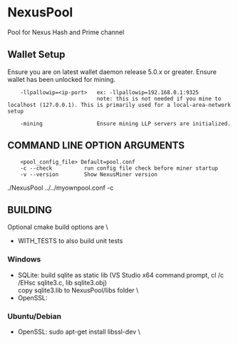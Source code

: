 # NexusPool

Pool for Nexus Hash and Prime channel


## Wallet Setup

Ensure you are on latest wallet daemon release 5.0.x or greater. Ensure wallet has been unlocked for mining.

```
    -llpallowip=<ip-port>   ex: -llpallowip=192.168.0.1:9325 
                            note: this is not needed if you mine to localhost (127.0.0.1). This is primarily used for a local-area-network setup

    -mining                 Ensure mining LLP servers are initialized.
```



## COMMAND LINE OPTION ARGUMENTS

```
    <pool_config_file> Default=pool.conf
    -c --check          run config file check before miner startup
    -v --version        Show NexusMiner version
```

  ./NexusPool ../../myownpool.conf -c

## BUILDING

Optional cmake build options are  \
* WITH_TESTS          to also build unit tests

### Windows

* SQLite:   build sqlite as static lib (VS Studio x64 command prompt, cl /c /EHsc sqlite3.c, lib sqlite3.obj)  \
            copy sqlite3.lib to NexusPool/libs folder  \
* OpenSSL: 

### Ubuntu/Debian

* OpenSSL:                          sudo apt-get install libssl-dev  \
